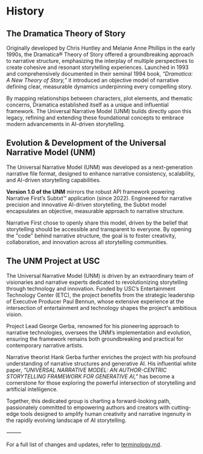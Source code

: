# History

## The Dramatica Theory of Story

Originally developed by Chris Huntley and Melanie Anne Phillips in the early 1990s, the Dramatica® Theory of Story offered a groundbreaking approach to narrative structure, emphasizing the interplay of multiple perspectives to create cohesive and resonant storytelling experiences. Launched in 1993 and comprehensively documented in their seminal 1994 book, *“Dramatica: A New Theory of Story,”* it introduced an objective model of narrative defining clear, measurable dynamics underpinning every compelling story.

By mapping relationships between characters, plot elements, and thematic concerns, Dramatica established itself as a unique and influential framework. The Universal Narrative Model (UNM) builds directly upon this legacy, refining and extending these foundational concepts to embrace modern advancements in AI-driven storytelling.

## Evolution & Development of the Universal Narrative Model (UNM)

The Universal Narrative Model (UNM) was developed as a next-generation narrative file format, designed to enhance narrative consistency, scalability, and AI-driven storytelling capabilities.

**Version 1.0 of the UNM** mirrors the robust API framework powering Narrative First’s Subtxt™ application (since 2022). Engineered for narrative precision and innovative AI-driven storytelling, the Subtxt model encapsulates an objective, measurable approach to narrative structure.

Narrative First chose to openly share this model, driven by the belief that storytelling should be accessible and transparent to everyone. By opening the "code" behind narrative structure, the goal is to foster creativity, collaboration, and innovation across all storytelling communities.

## The UNM Project at USC

The Universal Narrative Model (UNM) is driven by an extraordinary team of visionaries and narrative experts dedicated to revolutionizing storytelling through technology and innovation. Funded by USC’s Entertainment Technology Center (ETC), the project benefits from the strategic leadership of Executive Producer Paul Bennun, whose extensive experience at the intersection of entertainment and technology shapes the project's ambitious vision.

Project Lead George Gerba, renowned for his pioneering approach to narrative technologies, oversees the UNM’s implementation and evolution, ensuring the framework remains both groundbreaking and practical for contemporary narrative artists.

Narrative theorist Hank Gerba further enriches the project with his profound understanding of narrative structures and generative AI. His influential white paper, *"UNIVERSAL NARRATIVE MODEL: AN AUTHOR-CENTRIC STORYTELLING FRAMEWORK FOR GENERATIVE AI,"* has become a cornerstone for those exploring the powerful intersection of storytelling and artificial intelligence.

Together, this dedicated group is charting a forward-looking path, passionately committed to empowering authors and creators with cutting-edge tools designed to amplify human creativity and narrative ingenuity in the rapidly evolving landscape of AI storytelling.

⸻

For a full list of changes and updates, refer to [terminology.md](/terminology.md).
